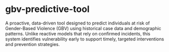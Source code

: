 # gbv-predictive-tool
A proactive, data-driven tool designed to predict individuals at risk of Gender-Based Violence (GBV) using historical case data and demographic patterns. Unlike reactive models that rely on confirmed incidents, this system identifies vulnerability early to support timely, targeted interventions and prevention strategies.
